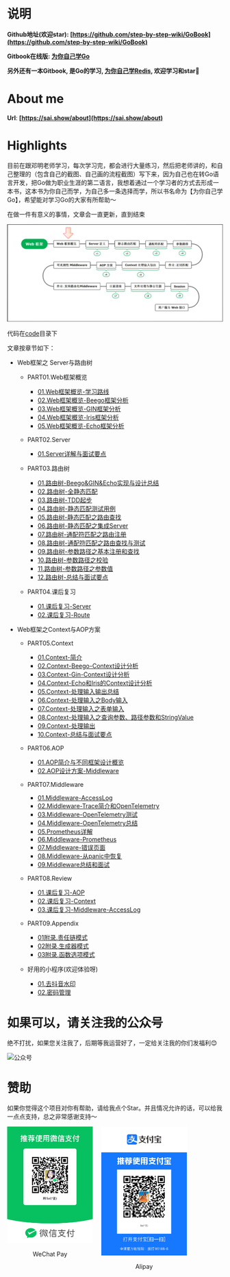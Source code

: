 # 说明

**Github地址(欢迎star): [https://github.com/step-by-step-wiki/GoBook](https://github.com/step-by-step-wiki/GoBook)**

**Gitbook在线版: [为你自己学Go](https://go.sai.show)**

**另外还有一本Gitbook, 是Go的学习, [为你自己学Redis](https://redis.sai.show), 欢迎学习和star🌟**

# About me
**Url**: **[https://sai.show/about](https://sai.show/about)**

# Highlights
目前在跟邓明老师学习，每次学习完，都会进行大量练习，然后把老师讲的，和自己整理的（包含自己的截图、自己画的流程截图）写下来，因为自己也在转Go语言开发，把Go做为职业生涯的第二语言，我想着通过一个学习者的方式去形成一本书，这本书为你自己而学，为自己多一条选择而学，所以书名命为【为你自己学Go】，希望能对学习Go的大家有所帮助～

在做一件有意义的事情，文章会一直更新，直到结束

![Web框架概览](./img/Web框架之%20Server与路由树%20/1.Web框架概览-学习路线/Web框架概览.png)

代码在[code](code)目录下

文章按章节如下：

-  Web框架之 Server与路由树 
	- PART01.Web框架概览
		- [01.Web框架概览-学习路线](./PART01.Web框架概览/1.1%20Web框架概览-学习路线.md)
		- [02.Web框架概览-Beego框架分析](./PART01.Web框架概览/1.2%20Web框架概览-Beego框架分析.md)
		- [03.Web框架概览-GIN框架分析](./PART01.Web框架概览/1.3%20Web框架概览-GIN框架分析.md)
		- [04.Web框架概览-Iris框架分析](./PART01.Web框架概览/1.4%20Web框架概览-Iris框架分析.md)
		- [05.Web框架概览-Echo框架分析](./PART01.Web框架概览/1.5%20Web框架概览-Echo框架分析.md)

	- PART02.Server
		- [01.Server详解与面试要点](./PART02.Server/2.1%20Server详解与面试要点.md)
		
	- PART03.路由树
		- [01.路由树-Beego&GIN&Echo实现与设计总结](./PART03.路由树/3.01%20路由树-Beego&GIN&Echo实现与设计总结.md)
		- [02.路由树-全静态匹配](./PART03.路由树/3.02%20路由树-全静态匹配.md)
		- [03.路由树-TDD起步](./PART03.路由树/3.03%20路由树-TDD起步.md)
		- [04.路由树-静态匹配测试用例](./PART03.路由树/3.04%20路由树-静态匹配测试用例.md)
		- [05.路由树-静态匹配之路由查找](./PART03.路由树/3.05%20路由树-静态匹配之路由查找.md)
		- [06.路由树-静态匹配之集成Server](./PART03.路由树/3.06%20路由树-静态匹配之集成Server.md)
		- [07.路由树-通配符匹配之路由注册](./PART03.路由树/3.07%20路由树-通配符匹配之路由注册.md)
		- [08.路由树-通配符匹配之路由查找与测试](./PART03.路由树/3.08%20路由树-通配符匹配之路由查找与测试.md)
		- [09.路由树-参数路径之基本注册和查找](./PART03.路由树/3.09%20路由树-参数路径之基本注册和查找.md)
		- [10.路由树-参数路径之校验](./PART03.路由树/3.10%20路由树-参数路径之校验.md)
		- [11.路由树-参数路径之参数值](./PART03.路由树/3.11%20路由树-参数路径之参数值.md)
		- [12.路由树-总结与面试要点](./PART03.路由树/3.12%20路由树-总结与面试要点.md)

	- PART04.课后复习
		- [01.课后复习-Server](./PART04.课后复习/01.课后复习-Server.md)
		- [02.课后复习-Route](./PART04.课后复习/02.课后复习-Route.md)

-  Web框架之Context与AOP方案
	- PART05.Context
		- [01.Context-简介](./PART05.Context/01.Context-简介.md)
		- [02.Context-Beego-Context设计分析](./PART05.Context/02.Context-Beego-Context设计分析.md)
		- [03.Context-Gin-Context设计分析](./PART05.Context/03.Context-Gin-Context设计分析.md)
		- [04.Context-Echo和Iris的Context设计分析](./PART05.Context/04.Context-Echo和Iris的Context设计分析.md)
		- [05.Context-处理输入输出总结](./PART05.Context/05.Context-处理输入输出总结.md)
		- [06.Context-处理输入之Body输入](./PART05.Context/06.Context-处理输入之Body输入.md)
		- [07.Context-处理输入之表单输入](./PART05.Context/07.Context-处理输入之表单输入.md)
		- [08.Context-处理输入之查询参数、路径参数和StringValue](./PART05.Context/08.Context-处理输入之查询参数、路径参数和StringValue.md)
		- [09.Context-处理输出](./PART05.Context/09.Context-处理输出.md)
		- [10.Context-总结与面试要点](./PART05.Context/10.Context-总结与面试要点.md)

	- PART06.AOP
	  - [01.AOP简介与不同框架设计概览](./PART06.AOP/01.AOP简介与不同框架设计概览.md)
	  - [02.AOP设计方案-Middleware](./PART06.AOP/02.AOP设计方案-Middleware.md)

	- PART07.Middleware
	  - [01.Middleware-AccessLog](./PART07.Middleware/01.Middleware-AccessLog.md)
	  - [02.Middleware-Trace简介和OpenTelemetry](./PART07.Middleware/02.Middleware-Trace简介和OpenTelemetry.md)
	  - [03.Middleware-OpenTelemetry测试](./PART07.Middleware/03.Middleware-OpenTelemetry测试.md)
	  - [04.Middleware-OpenTelemetry总结](./PART07.Middleware/04.Middleware-OpenTelemetry总结.md)
	  - [05.Prometheus详解](./PART07.Middleware/05.Prometheus详解.md)
	  - [06.Middleware-Prometheus](./PART07.Middleware/06.Middleware-Prometheus.md)
	  - [07.Middleware-错误页面](./PART07.Middleware/07.Middleware-错误页面.md)
	  - [08.Middleware-从panic中恢复](./PART07.Middleware/08.Middleware-从panic中恢复.md)
	  - [09.Middleware总结和面试](./PART07.Middleware/09.Middleware总结和面试.md)

	- PART08.Review
	  - [01.课后复习-AOP](./PART08.Review/01.课后复习-AOP.md)
	  - [02.课后复习-Context](./PART08.Review/02.课后复习-Context.md)
	  - [03.课后复习-Middleware-AccessLog](./PART08.Review/03.课后复习-Middleware-AccessLog.md)

	- PART09.Appendix
	  - [01附录.责任链模式](./PART09.Appendix/附录1.责任链模式.md)
	  - [02附录.生成器模式](./PART09.Appendix/附录2.生成器模式.md)
	  - [03附录.函数选项模式](./PART09.Appendix/附录3.函数选项模式.md)

	- 好用的小程序(欢迎体验呀)
	  - [01.去抖音水印](./xiaochengxu/01.qushuiyin.md)
	  - [02.密码管理](./xiaochengxu/02.password.md)
	  
# 如果可以，请关注我的公众号
绝不打扰，如果您关注我了，后期等我运营好了，一定给关注我的你们发福利😊

![公众号](https://oss.laf.run/v8w6wa-keepass/images/gongzhonghao.jpg)

# 赞助
如果你觉得这个项目对你有帮助，请给我点个Star。并且情况允许的话，可以给我一点点支持，总之非常感谢支持～

<div style="display: flex; gap: 20px;">
    <div style="text-align: center">
        <img style="width: 200px" src="./img/好人有好报/wechat.jpg" alt="微信" />
        <p>WeChat Pay</p>
    </div>
    <div style="text-align: center">
        <img style="width: 200px" src="./img/好人有好报/alipay.jpg" alt="支付宝" />
        <p>Alipay</p>
    </div>
</div>